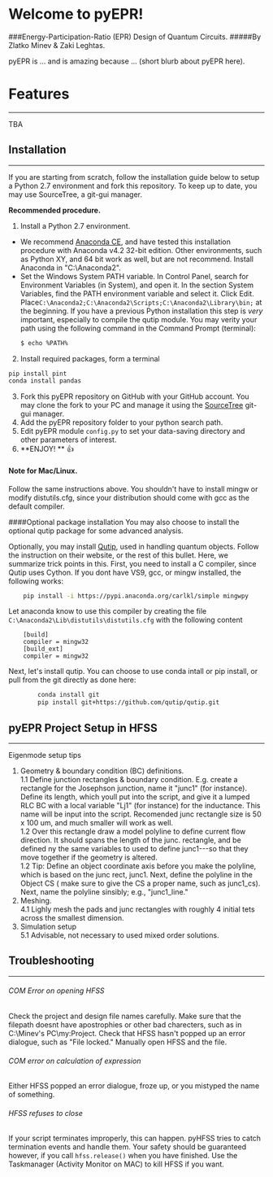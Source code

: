 Welcome to pyEPR!
===================
###Energy-Participation-Ratio (EPR) Design of Quantum Circuits. 
#####By Zlatko Minev & Zaki Leghtas.    

pyEPR is ... and is amazing because ...  (short blurb about pyEPR here). 

# Features
---------------------
TBA   


## Installation
-------------
If you are starting from scratch, follow the installation guide below to setup a Python 2.7 environment and fork this repository. To keep up to date, you may use SourceTree, a git-gui manager. 

**Recommended procedure.**   <br /> 

 1. Install a Python 2.7 environment.  
   * We recommend [Anaconda CE](https://www.continuum.io/downloads), and have tested this installation procedure with Anaconda v4.2 32-bit edition. Other environments, such as Python XY, and 64 bit work as well, but are not recommend. Install Anaconda in "C:\Anaconda2".
   * Set the Windows System PATH variable. In Control Panel, search for Environment Variables (in System), and open it. In the section System Variables, find the PATH environment variable and select it. Click Edit.  Place`C:\Anaconda2;C:\Anaconda2\Scripts;C:\Anaconda2\Library\bin;` at the beginning. If you have a previous Python installation this step is *very* important, especially to compile the qutip module. You may verity your path using the following command in the Command Prompt (terminal):
      ``` sh
      $ echo %PATH%
      ```  
    
 2. Install required packages, form a terminal
 ```sh 
 pip install pint
 conda install pandas
 ```
 3. Fork this pyEPR repository on GitHub with your GitHub account. You may clone the fork to your PC and manage it using the [SourceTree](https://www.sourcetreeapp.com/) git-gui manager.
 4. Add the pyEPR repository folder to your python search path.
 5. Edit pyEPR module `config.py`  to set your data-saving directory and other parameters of interest.   
 6. **ENJOY! **  :+1:  

#### Note for Mac/Linux.   
Follow the same instructions above. You shouldn't have to install mingw or modify distutils.cfg, since your distribution should come with gcc as the default compiler.    

####Optional package installation
You may also choose to install the optional qutip package for some advanced analysis. 

Optionally, you may install [Qutip](http://qutip.org/), used in handling quantum objects. Follow the instruction on their website, or the rest of this bullet. Here, we summarize trick points in this. First, you need to install a C compiler, since Qutip uses Cython. If you dont have VS9, gcc, or mingw installed, the following works:   
```sh
	pip install -i https://pypi.anaconda.org/carlkl/simple mingwpy
```
Let anaconda know to use this compiler by creating the file `C:\Anaconda2\Lib\distutils\distutils.cfg` with the following content   
```
    [build]
    compiler = mingw32    
    [build_ext]
    compiler = mingw32
```   
Next, let's install qutip. You can choose to use conda intall or pip install, or pull from the git directly  as done here: 
```sh
        conda install git
        pip install git+https://github.com/qutip/qutip.git
```

## pyEPR Project Setup in HFSS
-------------
Eigenmode setup tips   
1. Geometry & boundary condition (BC) definitions.   
  1.1 Define junction rectangles & boundary condition. E.g. create a rectangle for the Josephson junction, name it "junc1" (for instance). Define its length, which youll put into the script, and give it a lumped RLC BC with a local variable "Lj1" (for instance) for the inductance. This name will be input into the script.   Recomended junc rectangle size is 50 x 100 um, and much smaller will work as well.    
  1.2 Over this rectangle draw a model polyline to define current flow direction. It should spans the length of the junc. rectangle, and be defined ny the same variables to used to define junc1---so that they move together if the geometry is altered.    
  1.2 Tip: Define an object coordinate axis before you make the polyline, which is based on the junc rect, junc1. Next, define the polyline in the Object CS ( make sure to give the CS a proper name, such as junc1_cs). Next, name the polyline sinsibly; e.g., "junc1_line."   
4. Meshing.   
 4.1 Lighly mesh the pads and junc rectangles with roughly 4 initial tets across the smallest dimension.    
5. Simulation setup    
 5.1 Advisable, not necessary to used mixed order solutions.    


## Troubleshooting
---------------------

###### COM Error on opening HFSS 
Check the project and design file names carefully. Make sure that the filepath doesnt have apostrophies or other bad charecters, such as in C:\\Minev's PC\\my:Project.  Check that HFSS hasn't popped up an error dialogue, such as "File locked." Manually open HFSS and the file.    

###### COM error on calculation of expression
Either HFSS popped an error dialogue, froze up, or you mistyped the name of something.    

###### HFSS refuses to close
If your script terminates improperly, this can happen. pyHFSS tries to catch termination events and handle them. Your safety should be guaranteed however, if you call `hfss.release()` when you have finished. Use the Taskmanager (Activity Monitor on MAC) to kill HFSS if you want.   
